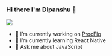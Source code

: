 ### Hi there I'm Dipanshu 👋

<img src="https://i.imgur.com/JUBJ6Jx.png" />

- 🔨 I’m currently working on [ProcFlo](https://procflo.com)
- 📘 I’m currently learning React Native
- 💬 Ask me about JavaScript
